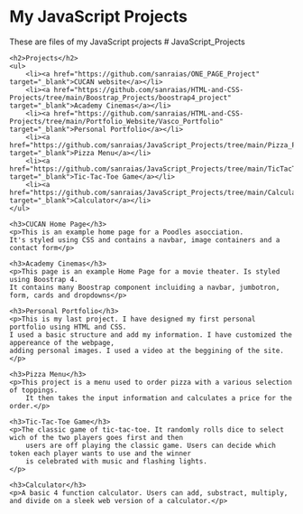  <h1>My JavaScript Projects</h1>
    <p>These are files of my JavaScript projects # JavaScript_Projects</p>

    <h2>Projects</h2>
    <ul>
        <li><a href="https://github.com/sanraias/ONE_PAGE_Project" target="_blank">CUCAN website</a></li>
        <li><a href="https://github.com/sanraias/HTML-and-CSS-Projects/tree/main/Boostrap_Projects/boostrap4_project" target="_blank">Academy Cinemas</a></li>
        <li><a href="https://github.com/sanraias/HTML-and-CSS-Projects/tree/main/Portfolio_Website/Vasco_Portfolio" target="_blank">Personal Portfolio</a></li>
        <li><a href="https://github.com/sanraias/JavaScript_Projects/tree/main/Pizza_Project" target="_blank">Pizza Menu</a></li>
        <li><a href="https://github.com/sanraias/JavaScript_Projects/tree/main/TicTacToe" target="_blank">Tic-Tac-Toe Game</a></li>
        <li><a href="https://github.com/sanraias/JavaScript_Projects/tree/main/Calculator" target="_blank">Calculator</a></li>
    </ul>

    <h3>CUCAN Home Page</h3>
    <p>This is an example home page for a Poodles asocciation.
    It's styled using CSS and contains a navbar, image containers and a contact form</p>
    
    <h3>Academy Cinemas</h3>
    <p>This page is an example Home Page for a movie theater. Is styled using Boostrap 4.
    It contains many Boostrap component incluiding a navbar, jumbotron, form, cards and dropdowns</p>

    <h3>Personal Portfolio</h3>
    <p>This is my last project. I have designed my first personal portfolio using HTML and CSS.
    I used a basic structure and add my information. I have customized the appereance of the webpage,
    adding personal images. I used a video at the beggining of the site.
    </p>
    
    <h3>Pizza Menu</h3>
    <p>This project is a menu used to order pizza with a various selection of toppings.
        It then takes the input information and calculates a price for the order.</p>

    <h3>Tic-Tac-Toe Game</h3>
    <p>The classic game of tic-tac-toe. It randomly rolls dice to select wich of the two players goes first and then
        users are off playing the classic game. Users can decide which token each player wants to use and the winner
        is celebrated with music and flashing lights.
    </p>

    <h3>Calculator</h3>
    <p>A basic 4 function calculator. Users can add, substract, multiply, and divide on a sleek web version of a calculator.</p>
